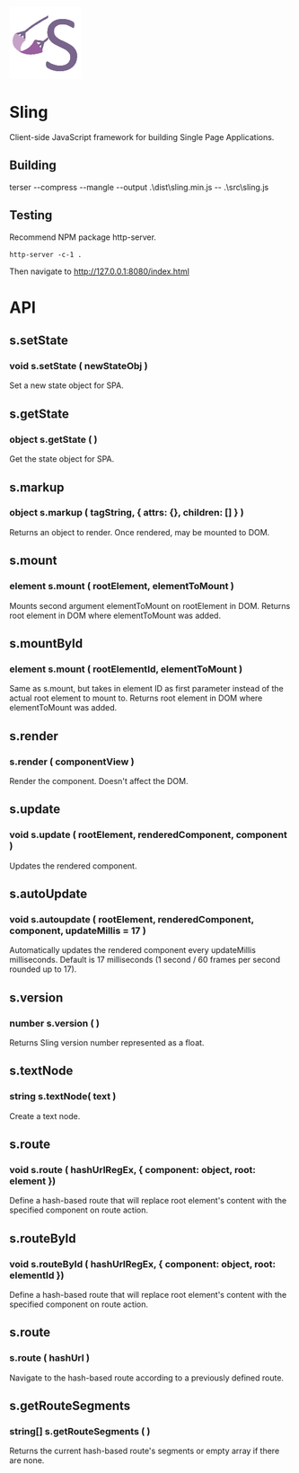 
![Sling logo](https://github.com/puckowski/Sling.js/blob/master/sling.png "Sling logo")

# Sling

Client-side JavaScript framework for building Single Page Applications.

## Building

terser --compress --mangle --output .\dist\sling.min.js -- .\src\sling.js

## Testing

Recommend NPM package http-server.

```
http-server -c-1 .
```

Then navigate to http://127.0.0.1:8080/index.html

# API

## s.setState 
### void s.setState ( newStateObj )

Set a new state object for SPA.

## s.getState
### object s.getState ( )

Get the state object for SPA.

## s.markup
### object s.markup ( tagString, { attrs: {}, children: [] } )

Returns an object to render. Once rendered, may be mounted to DOM.

## s.mount
### element s.mount ( rootElement, elementToMount )

Mounts second argument elementToMount on rootElement in DOM.
Returns root element in DOM where elementToMount was added.

## s.mountById
### element s.mount ( rootElementId, elementToMount )

Same as s.mount, but takes in element ID as first parameter instead of the actual root element to mount to.
Returns root element in DOM where elementToMount was added.

## s.render
### s.render ( componentView )

Render the component. Doesn't affect the DOM.

## s.update
### void s.update ( rootElement, renderedComponent, component )

Updates the rendered component.

## s.autoUpdate
### void s.autoupdate ( rootElement, renderedComponent, component, updateMillis = 17 )

Automatically updates the rendered component every updateMillis milliseconds. Default is 17 milliseconds (1 second / 60 frames per second rounded up to 17).

## s.version
### number s.version ( )

Returns Sling version number represented as a float.

## s.textNode
### string s.textNode( text )

Create a text node.

## s.route
### void s.route ( hashUrlRegEx, { component: object, root: element })

Define a hash-based route that will replace root element's content with the specified component on route action.

## s.routeById
### void s.routeById ( hashUrlRegEx, { component: object, root: elementId })

Define a hash-based route that will replace root element's content with the specified component on route action.

## s.route
### s.route ( hashUrl )

Navigate to the hash-based route according to a previously defined route.

## s.getRouteSegments 
### string[] s.getRouteSegments ( )

Returns the current hash-based route's segments or empty array if there are none.
